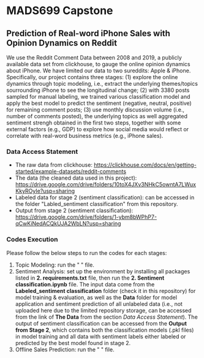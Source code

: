# MADS699 Capstone   

## Prediction of Real-word iPhone Sales with Opinion Dynamics on Reddit

We use the Reddit Comment Data between 2008 and 2019, a publicly available data set from clickhouse, to gauge the online opinion dynamics about iPhone. We have limited our data to two sureddits: Apple & iPhone. Specifically, our project contains three stages: (1) explore the online dynamics through topic modeling, i.e.,   extract the underlying themes/topics sourrounding iPhone to see the longitudinal change; (2) with 3380 posts sampled for manual labeling, we trained various classification model and apply the best model to predict the sentiment (negative, neutral, positive) for remaining comment posts; (3) use monthly discussion volume (i.e., number of comments posted), the underlying topics as well aggregated sentiment strengh obtained in the first two steps, together with some external factors (e.g., GDP) to explore how social media would reflect or correlate with real-word business metrics (e.g., iPhone sales).

### Data Access Statement
- The raw data from clickhouse:  https://clickhouse.com/docs/en/getting-started/example-datasets/reddit-comments  
- The data (the cleaned data used in this project): https://drive.google.com/drive/folders/10toX4JXv3NHkC5owntA7LWuxKkyROyIe?usp=sharing
- Labeled data for stage 2 (sentiment classification): can be accessed in the folder "Labled_sentiment classification" from this repository.    
- Output from stage 2 (sentiment classification): https://drive.google.com/drive/folders/1-ybm8bWPhP7-qCwKiNedACQkUJA2WbLN?usp=sharing  

### Codes Execution 
Please follow the below steps to run the codes for each stages:

1. Topic Modeling: run the " " file.
2.  Sentiment Analysis: set up the environment by installing all packages listed in **2. requirements.txt** file, then run the **2. Sentiment classification.ipynb** file. The input data come from the **Labeled_sentiment classification** folder (check it in this repository) for model training & evaluation, as well as the **Data** folder for model application and sentiment prediction of all unlabeled data (i.e., not uploaded here due to the limited repository storage, can be accessed from the link of **The Data** from the section *Data Access Statement*). The output of sentiment classification can be accessed from the **Output from Stage 2**, which contains both the classification models (.pkl files) in model training and all data with sentiment labels either labeled or predicted by the best model found in stage 2.  
3.  Offline Sales Prediction: run the " " file.
